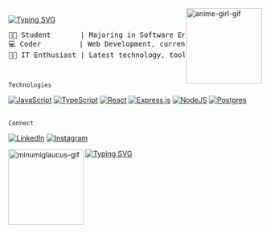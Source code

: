 <img src="https://media.tenor.com/YOphBzO0MfoAAAAi/japanese-animation.gif" alt="anime-girl-gif" width="150" align="right"/>  

[![Typing SVG](https://readme-typing-svg.herokuapp.com?font=Fira+Code&duration=3000&pause=1500&color=FF8C07&background=FFFFFF00&width=435&lines=Hello%2C+there+👋;I'm+Abdul+Azis%2C+a+student)](https://git.io/typing-svg)

<pre>
👨‍🎓 Student       | Majoring in Software Engineering
💻 Coder         | Web Development, currently focusing on Backend
👨‍💻 IT Enthusiast | Latest technology, tools, frameworks, etc.
</pre>
</br>

``` Technologies ```

[![JavaScript](https://img.shields.io/badge/JavaScript-F7DF1E?logo=javascript&logoColor=000)](#)
[![TypeScript](https://img.shields.io/badge/TypeScript-3178C6?logo=typescript&logoColor=fff)](#)
[![React](https://img.shields.io/badge/React-%2320232a.svg?logo=react&logoColor=%2361DAFB)](#)
[![Express.js](https://img.shields.io/badge/Express.js-%23404d59.svg?logo=express&logoColor=%2361DAFB)](#)
[![NodeJS](https://img.shields.io/badge/Node.js-6DA55F?logo=node.js&logoColor=white)](#)
[![Postgres](https://img.shields.io/badge/Postgres-%23316192.svg?logo=postgresql&logoColor=white)](#)   
</br>

``` Connect ```

[![LinkedIn](https://img.shields.io/badge/Linkedin-%230077B5.svg?logo=linkedin&logoColor=white)](https://linkedin.com/isntazis)
[![Instagram](https://img.shields.io/badge/Instagram-%23E4405F.svg?logo=Instagram&logoColor=white)](https://instagram.com/isntazis)
</br>

<img src="https://media.tenor.com/Feye0Mgk5WgAAAAi/minumi-minumiglaucus.gif" alt="minumiglaucus-gif" width="150" align="left" />  

[![Typing SVG](https://readme-typing-svg.herokuapp.com?font=Fira+Code&duration=3000&pause=1500&color=FF8C07&background=FFFFFF00&width=435&lines=Glad+to+see+you+all;Thanks+for+coming+and+reading+this+🙌)](https://git.io/typing-svg)
